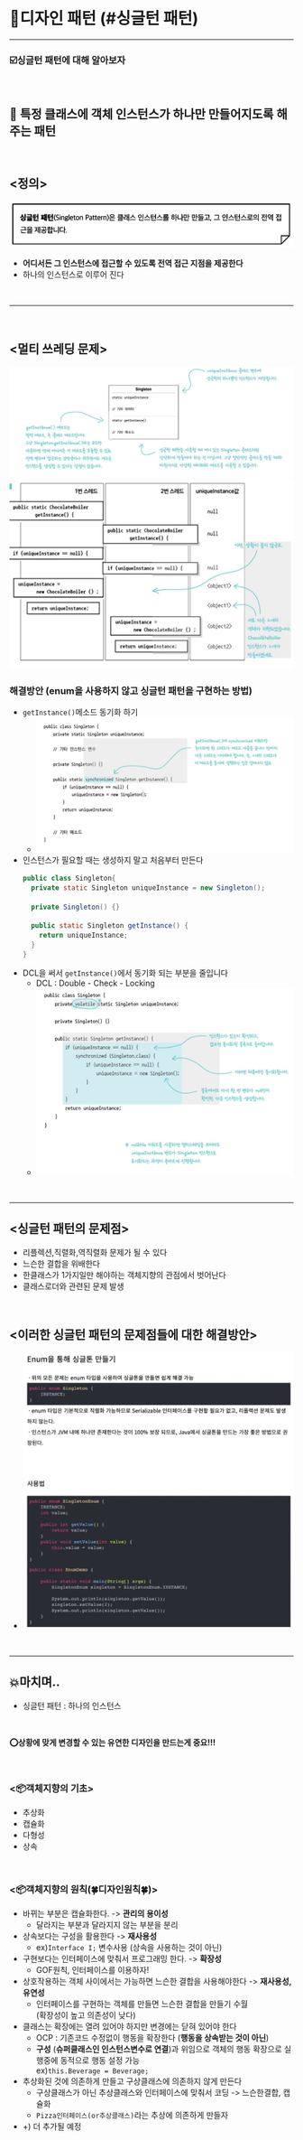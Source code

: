 # 💈디자인 패턴 (#싱글턴 패턴)
***
  

### ☑️싱글턴 패턴에 대해 알아보자  
<br/>

## 📌 특정 클래스에 객체 인스턴스가 하나만 만들어지도록 해주는 패턴
  
<br/>

## <정의> 
<img src="imagefile/1.png">


- **어디서든 그 인스턴스에 접근할 수 있도록 전역 접근 지점을 제공한다**
- 하나의 인스턴스로 이루어 진다

<br/>

--------------

<br/>


## <멀티 쓰레딩 문제>   


<img src="imagefile/2.png">


<img src="imagefile/6.jpeg">

<br/>


### 해결방안 (enum을 사용하지 않고 싱글턴 패턴을 구현하는 방법)
  - `getInstance()`메소드 동기화 하기
    - <img src="imagefile/4.png">
  - 인스턴스가 필요할 때는 생성하지 말고 처음부터 만든다
    ```java
    public class Singleton{
      private static Singleton uniqueInstance = new Singleton();

      private Singleton() {}

      public static Singleton getInstance() {
        return uniqueInstance;
      }
    }
    ```
  - DCL을 써서 `getInstance()`에서 동기화 되는 부분을 줄입니다
    - DCL : Double - Check - Locking
    - <img src="imagefile/3.png">




<br/>


--------------------------------------


## <싱글턴 패턴의 문제점>
  - 리플렉션,직렬화,역직렬화 문제가 될 수 있다
  - 느슨한 결합을 위배한다
  - 한클래스가 1가지일만 해야하는 객체지향의 관점에서 벗어난다
  - 클래스로더와 관련된 문제 발생

<br/>

## <이러한 싱글턴 패턴의 문제점들에 대한 해결방안>
  - <img src="imagefile/5.png">

<br/>

-----------------------

## 💥마치며..  

- 싱글턴 패턴 : 하나의 인스턴스

<br/>

__⭕상황에 맞게 변경할 수 있는 **유연한** 디자인을 만드는게 중요!!!__

<br/>

### <📦객체지향의 기초>
- 추상화
- 캡슐화
- 다형성
- 상속

<br/>


### <📦객체지향의 원칙(🍀디자인원칙🍀)>
- 바뀌는 부분은 캡슐화한다. -> **관리의 용이성**
    - 달라지는 부분과 달라지지 않는 부분을 분리
- 상속보다는 구성을 활용한다 -> **재사용성**
    - ex)`Interface I;` 변수사용 (상속을 사용하는 것이 아닌)
- 구현보다는 인터페이스에 맞춰서 프로그래밍 한다. -> **확장성**
    - GOF원칙, 인터페이스를 이용하자!
- 상호작용하는 객체 사이에서는 가능하면 느슨한 결합을 사용해야한다 -> **재사용성, 유연성**
    - 인터페이스를 구현하는 객체를 만들면 느슨한 결합을 만들기 수월<br>(확장성이 높고 의존성이 낮다)
- 클래스는 확장에는 열려 있어야 하지만 변경에는 닫혀 있어야 한다
  - OCP : 기존코드 수정없이 행동을 확장한다 (**행동을 상속받는 것이 아닌**) 
  - **구성** (**슈퍼클래스인 인스턴스변수로 연결**)과 위임으로 객체의 행동 확장으로 실행중에 동적으로 행동 설정 가능<br>ex)`this.Beverage = Beverage;`
- 추상화된 것에 의존하게 만들고 구상클래스에 의존하지 않게 만든다
  - 구상클래스가 아닌 추상클래스와 인터페이스에 맞춰서 코딩 -> 느슨한결합, 캡슐화
  - `Pizza인터페이스(or추상클래스)`라는 추상에 의존하게 만들자
- +) 더 추가될 예정


<br/>


